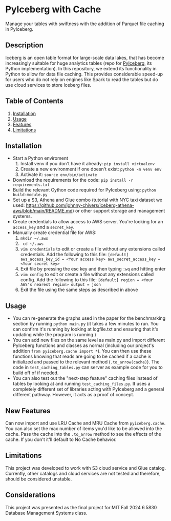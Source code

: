 # PyIceberg with Cache

Manage your tables with swiftness with the addition of Parquet file caching in PyIceberg.

## Description
Iceberg is an open table format for large-scale data lakes, that has become increasingly suitable for huge analytics tables (repo for [PyIceberg](https://github.com/apache/iceberg-python), its Python implementation). 
In this repository, we extend its functionality in Python to allow for data file caching. This provides considerable speed-up for users who do not rely on engines like Spark to read the tables but do use cloud services to store Iceberg files.

## Table of Contents
1. [Installation](#installation)
2. [Usage](#usage)
3. [Features](#features)
4. [Limitations](#limitations)

## Installation 

- Start a Python enviroment
  1. Install venv if you don't have it already: `pip install virtualenv`
  2. Create a new environment if one doesn't exist: `python -m venv env`
  3. Activate it: `source env/bin/activate`
- Download the requirements for the code: `pip install -r requirements.txt`
- Build the relevant Cython code required for PyIceberg using: `python build-module.py`
- Set up a S3, Athena and Glue combo (tutorial with NYC taxi dataset we used: https://github.com/johnny-chivers/iceberg-athena-aws/blob/main/README.md) or other support storage and management systems.
- Create credentials to allow access to AWS server. You're looking for an `access_key` and a `secret_key`.
- Manually create credential file for AWS:
    1. `mkdir ~/.aws`
    2. ` cd ~/.aws`
    3. `vim credentials` to edit or create a file without any extensions called credentials. Add the following to this file:
    `
    [default]
    aws_access_key_id = <Your access key>
    aws_secret_access_key = <Your secret key>
    `
    4. Exit file by pressing the esc key and then typing `:wq` and hitting enter
    5. `vim config` to edit or create a file without any extensions called config. Add the following to this file:
    `
     [default]
    region = <Your AWS's nearest region>
    output = json
    `
    6. Exit the file using the same steps as described in above

## Usage
- You can re-generate the graphs used in the paper for the benchmarking section by running `python main.py` (it takes a few minutes to run. You can confirm it's running by looking at logfile.txt and ensuring that it's updating while the program is running.)
- You can add new files on the same level as main.py and import different PyIceberg functions and classes as normal (including our project's addition `from pyiceberg.cache import *`). You can then use these functions knowing that reads are going to be cached if a cache is initialized and passed to the relevant method (`.to_arrow(cache)`). The code in `test_caching_tables.py` can server as example code for you to build off of if needed.
- You can also test out the "next-step feature" caching files instead of tables by looking at and running `test_caching_files.py`. It uses a completely different set of libraries acting with PyIceberg and a general different pathway. However, it acts as a proof of concept. 

## New Features
Can now import and use LRU Cache and MRU Cache from `pyiceberg.cache`. You can also set the max number of items you'd like to be allowed into the cache. Pass the cache into the `.to_arrow` method to see the effects of the cache. If you don't it'll default to No Cache behavior. 

## Limitations
This project was developed to work with S3 cloud service and Glue catalog. Currently, other catalogs and cloud services are not tested and therefore, should be considered unstable.

## Considerations
This project was presented as the final project for MIT Fall 2024 6.5830 Database Management Systems class. 